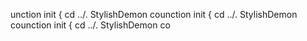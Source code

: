 unction init {
  cd ../.
StylishDemon        counction init {
  cd ../.
StylishDemon        counction init {
  cd ../.
StylishDemon        co
